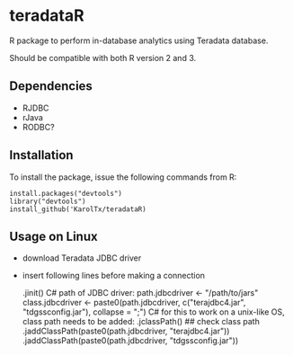 teradataR
=========

R package to perform in-database analytics using Teradata database.

Should be compatible with both R version 2 and 3.

## Dependencies

+ RJDBC
 + rJava
+ RODBC?

## Installation

To install the package, issue the following commands from R:

    install.packages("devtools")
    library("devtools")
    install_github('KarolTx/teradataR)

## Usage on Linux

* download Teradata JDBC driver
* insert following lines before making a connection

    .jinit()
    C&#35; path of JDBC driver:
    path.jdbcdriver <- "/path/to/jars"
    class.jdbcdriver <- paste0(path.jdbcdriver, c("terajdbc4.jar", "tdgssconfig.jar"), collapse = ";")
    C&#35; for this to work on a unix-like OS, class path needs to be added:
    .jclassPath()  ## check class path
    .jaddClassPath(paste0(path.jdbcdriver, "terajdbc4.jar"))
    .jaddClassPath(paste0(path.jdbcdriver, "tdgssconfig.jar"))

